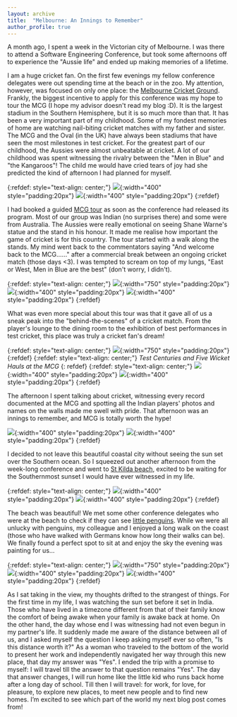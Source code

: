```yaml
---
layout: archive
title:  "Melbourne: An Innings to Remember"
author_profile: true
---
```

 
A month ago, I spent a week in the Victorian city of Melbourne. I was there to attend a Software Engineering Conference, but took some afternoons off to experience the "Aussie life" and ended up making memories of a lifetime.

I am a huge cricket fan. On the first few evenings my fellow conference delegates were out spending time at the beach or in the zoo. My attention, however, was focused on only one place: the [Melbourne Cricket Ground](https://en.wikipedia.org/wiki/Melbourne_Cricket_Ground). Frankly, the biggest incentive to apply for this conference was my hope to tour the MCG (I hope my advisor doesn't read my blog :D). It is the largest stadium in the Southern Hemisphere, but it is so much more than that. It has been a very important part of my childhood. Some of my fondest memories of home are watching nail-biting cricket matches with my father and sister. The MCG and the Oval (in the UK) have always been stadiums that have seen the most milestones in test cricket. For the greatest part of our childhood, the Aussies were almost unbeatable at cricket. A lot of our childhood was spent witnessing the rivalry between the "Men in Blue" and "the Kangaroos"! The child me would have cried tears of joy had she predicted the kind of afternoon I had planned for myself.

{:refdef: style="text-align: center;"}
![](/images/Melbourne2_1.jpg){:width="400" style="padding:20px"}
![](/images/Melbourne2_2.jpg){:width="400" style="padding:20px"}
{:refdef}

I had booked a guided [MCG tour](https://www.getyourguide.com/melbourne-l202/melbourne-melbourne-cricket-grounds-mcg-guided-tour-t115996/) as soon as the conference had released its program. Most of our group was Indian (no surprises there) and some were from Australia. The Aussies were really emotional on seeing Shane Warne's statue and the stand in his honour. It made me realise how important the game of cricket is for this country. The tour started with a walk along the stands. My mind went back to the commentators saying "And welcome back to the MCG......" after a commercial break between an ongoing cricket match (those days <3). I was tempted to scream on top of my lungs, "East or West, Men in Blue are the best" (don't worry, I didn't).

{:refdef: style="text-align: center;"}
![](/images/Melbourne2_3.jpg){:width="750" style="padding:20px"}
![](/images/Melbourne2_4.jpg){:width="400" style="padding:20px"}
![](/images/Melbourne2_5.jpg){:width="400" style="padding:20px"}
{:refdef}

What was even more special about this tour was that it gave all of us a sneak peak into the "behind-the-scenes" of a cricket match. From the player's lounge to the dining room to the exhibition of best performances in test cricket, this place was truly a cricket fan's dream! 

{:refdef: style="text-align: center;"}
![](/images/Melbourne2_15.jpg){:width="750" style="padding:20px"}
{:refdef}
{:refdef: style="text-align: center;"}
*Test Centuries and Five Wicket Hauls at the MCG*
{: refdef}
{:refdef: style="text-align: center;"}
![](/images/Melbourne2_7.jpg){:width="400" style="padding:20px"}
![](/images/Melbourne2_6.jpg){:width="400" style="padding:20px"}
{:refdef}

The afternoon I spent talking about cricket, witnessing every record documented at the MCG and spotting all the Indian players' photos and names on the walls made me swell with pride. That afternoon was an innings to remember, and MCG is totally worth the hype! 

![](/images/Melbourne2_8.jpg){:width="400" style="padding:20px"}
![](/images/Melbourne2_9.jpg){:width="400" style="padding:20px"}
{:refdef}

I decided to not leave this beautiful coastal city without seeing the sun set over the Southern ocean. So I squeezed out another afternoon from the week-long conference and went to [St Kilda beach](https://www.visitmelbourne.com/regions/melbourne/see-and-do/nature-and-wildlife/beaches-and-coastlines/vv-st-kilda-beach), excited to be waiting for the Southernmost sunset I would have ever witnessed in my life.

{:refdef: style="text-align: center;"}
![](/images/Melbourne2_11.jpg){:width="400" style="padding:20px"}
![](/images/Melbourne2_14.jpg){:width="400" style="padding:20px"}
{:refdef}

The beach was beautiful! We met some other conference delegates who were at the beach to check if they can see [little penguins](https://stkildapenguins.com.au/). While we were all unlucky with penguins, my colleague and I enjoyed a long walk on the coast (those who have walked with Germans know how long their walks can be). We finally found a perfect spot to sit at and enjoy the sky the evening was painting for us...

{:refdef: style="text-align: center;"}
![](/images/Melbourne2_10.jpg){:width="750" style="padding:20px"}
![](/images/Melbourne2_13.jpg){:width="400" style="padding:20px"}
![](/images/Melbourne2_12.jpg){:width="400" style="padding:20px"}
{:refdef}

As I sat taking in the view, my thoughts drifted to the strangest of things. For the first time in my life, I was watching the sun set before it set in India. Those who have lived in a timezone different from that of their family know the comfort of being awake when your family is awake back at home. On the other hand, the day whose end I was witnessing had not even begun in my partner's life. It suddenly made me aware of the distance between all of us, and I asked myself the question I keep asking myself ever so often, "Is this distance worth it?" As a woman who traveled to the bottom of the world to present her work and independently navigated her way through this new place, that day my answer was "Yes". I ended the trip with a promise to myself: I will travel till the answer to that question remains "Yes". The day that answer changes, I will run home like the little kid who runs back home after a long day of school. Till then I will travel: for work, for love, for pleasure, to explore new places, to meet new people and to find new homes. I’m excited to see which part of the world my next blog post comes from!